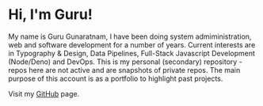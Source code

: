 # Hi, I'm Guru!

My name is Guru Gunaratnam, I have been doing system admiministration, web and software development for a number of years.  Current interests are in Typography & Design, Data Pipelines, Full-Stack Javascript Development (Node/Deno) and DevOps.  This is my personal (secondary) repository - repos here are not active and are snapshots of private repos.  The main purpose of this account is as a portfolio to highlight past projects.

Visit my [GitHub](https://github.com/guruguhangunaratnam) page.
